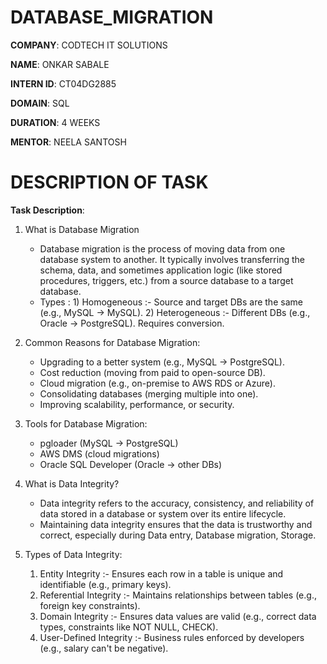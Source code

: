 # DATABASE_MIGRATION

**COMPANY**: CODTECH IT SOLUTIONS

**NAME**: ONKAR SABALE

**INTERN ID**: CT04DG2885 

**DOMAIN**: SQL

**DURATION**: 4 WEEKS

**MENTOR**: NEELA SANTOSH

# DESCRIPTION OF TASK

**Task Description**:

1) What is Database Migration
     - Database migration is the process of moving data from one database system to another. It typically involves transferring the schema, data, and sometimes application logic (like stored procedures, triggers, etc.) from a source database to a target database.
     - Types :
             1) Homogeneous	:- Source and target DBs are the same (e.g., MySQL → MySQL).
             2) Heterogeneous	:- Different DBs (e.g., Oracle → PostgreSQL). Requires conversion.
       
2) Common Reasons for Database Migration:
     - Upgrading to a better system (e.g., MySQL → PostgreSQL).
     - Cost reduction (moving from paid to open-source DB).
     - Cloud migration (e.g., on-premise to AWS RDS or Azure).
     - Consolidating databases (merging multiple into one).
     - Improving scalability, performance, or security.
  
3) Tools for Database Migration:
     - pgloader (MySQL → PostgreSQL)
     - AWS DMS (cloud migrations)
     - Oracle SQL Developer (Oracle → other DBs)
       
4) What is Data Integrity?
    - Data integrity refers to the accuracy, consistency, and reliability of data stored in a database or system over its entire lifecycle.
    - Maintaining data integrity ensures that the data is trustworthy and correct, especially during Data entry, Database migration, Storage.
  
5) Types of Data Integrity:
     1) Entity Integrity	:- Ensures each row in a table is unique and identifiable (e.g., primary keys).
     2) Referential Integrity	:- Maintains relationships between tables (e.g., foreign key constraints).
     3) Domain Integrity	:- Ensures data values are valid (e.g., correct data types, constraints like NOT NULL, CHECK).
     4) User-Defined Integrity	:- Business rules enforced by developers (e.g., salary can't be negative).



